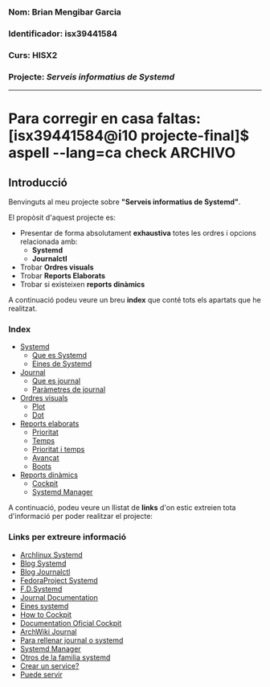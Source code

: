 ### Nom: Brian Mengibar Garcia

### Identificador: isx39441584

### Curs: HISX2

### Projecte: _Serveis informatius de Systemd_
---------------------------------------------------

# Para corregir en casa faltas: [isx39441584@i10 projecte-final]$ aspell --lang=ca check ARCHIVO

## Introducció

Benvinguts al meu projecte sobre **"Serveis informatius de Systemd"**.

El propòsit d'aquest projecte es:
* Presentar de forma absolutament **exhaustiva** totes les ordres i opcions relacionada amb:
  * **Systemd**
  * **Journalctl**
* Trobar **Ordres visuals**
* Trobar **Reports Elaborats**
* Trobar si existeixen **reports dinàmics**

A continuació podeu veure un breu **index** que conté tots els apartats 
que he realitzat.

### Index
* [Systemd](notes_systemd.md#systemd)
  * [Que es Systemd][]
  * [Eines de Systemd][]
* [Journal][]
  * [Que es journal][]
  * [Paràmetres de journal][]
* [Ordres visuals][]
  * [Plot][]
  * [Dot][]
* [Reports elaborats][]
  * [Prioritat][]
  * [Temps][]
  * [Prioritat i temps][]
  * [Avançat][]
  * [Boots][]
* [Reports dinàmics][]
  * [Cockpit][]
  * [Systemd Manager][]

A continuació, podeu veure un llistat de **links** d'on estic extreien 
tota d'informació per poder realitzar el projecte:

### Links per extreure informació
* [Archlinux Systemd][]
* [Blog Systemd][]
* [Blog Journalctl][]
* [FedoraProject Systemd][]
* [F.D.Systemd][]
* [Journal Documentation][]
* [Eines systemd][]
* [How to Cockpit][]
* [Documentation Oficial Cockpit][]
* [ArchWiki Journal][]
* [Para rellenar journal o systemd][]
* [Systemd Manager][]
* [Otros de la familia systemd][]
* [Crear un service?][]
* [Puede servir][]

[Archlinux Systemd]: https://wiki.archlinux.org/index.php/systemd_(Espa%C3%B1ol)#Uso_b.C3.A1sico_de_systemctl
[Blog Systemd]: http://www.rafaelrojas.net/2012/08/24/entendiendo-a-systemd/
[Blog Journalctl]: https://juncotic.com/journalctl-comandos-interesantes/
[FedoraProject Systemd]: https://fedoraproject.org/wiki/Systemd
[F.D.Systemd]: https://docs.fedoraproject.org/en-US/Fedora/24/html/System_Administrators_Guide/ch-Services_and_Daemons.html
[Journal Documentation]: https://docs.fedoraproject.org/en-US/Fedora/24/html/System_Administrators_Guide/s1-Using_the_Journal.html
[Eines systemd]: https://diversidadyunpocodetodo.blogspot.com.es/2016/07/systemd-analyze-kcm-systemadm-systemctl.html
[How to Cockpit]: https://www.liquidweb.com/kb/how-to-use-cockpit-in-fedora-23/
[Documentation Oficial Cockpit]: http://cockpit-project.org/guide/latest/
[ArchWiki Journal]: https://wiki.archlinux.org/index.php/Systemd#Journal
[Para rellenar journal o systemd]: http://www.elarraydejota.com/guia-tecnica-de-gestion-de-servicios-en-systemd-para-administradores-de-sistemas/
[How to systemd manager]: https://copr.fedorainfracloud.org/coprs/nunodias/systemd-manager/
[Otros de la familia systemd]: https://wiki.christophchamp.com/index.php?title=Systemd#timedatectl
[Crear un service?]: https://www.tecmint.com/create-new-service-units-in-systemd/
[Puede servir]: https://www.digitalocean.com/community/tutorials/how-to-use-systemctl-to-manage-systemd-services-and-units

[Systemd]: notes_systemd.md#systemd
[Que es Systemd]:notes_systemd.md#que-%C3%A9s-systemd
[Eines de Systemd]: notes_eines_systemd.md#systemd-analyze
[Journal]: notes_journal.md#journal
[Que es journal]: notes_journal.md#que-es-journal
[Paràmetres de journal]: notes_journal.md#parametres-de-journalctl
[Reports dinàmics]: reports_dinamics.md#reports-dinamics
[Ordres visuals]: ordres_visuals.md#ordres-visuals
[Reports elaborats]: reports_elaborats.md#reports-elaborats
[Cockpit]: reports_dinamics.md#que-%C3%A9s-cockpit
[Systemd Manager]: reports_dinamics.md#que-%C3%A9s-systemd-manager
[Plot]: ordres_visuals.md#systemd-analyze-plot
[Dot]: ordres_visuals.md#systemd-analyze-dot
[Prioritat]: reports_elaborats.md#per-prioritat
[Temps]: reports_elaborats.md#per-temps
[Prioritat i temps]: reports_elaborats.md#filtrat-per-prioritat-i-temps
[Avançat]: reports_elaborats.md#filtrat-avan%C3%A7at
[Boots]: reports_elaborats.md#filtrat-per-boots
